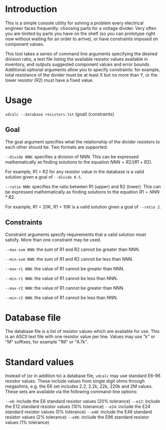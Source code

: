 # Introduction

This is a simple console utility for solving a problem every electrical engineer faces frequently: choosing parts for
a voltage divider. Very often you are limited by parts you have on the shelf (so you can prototype right now without
waiting for an order to arrive), or have constraints imposed on component values.

This tool takes a series of command line arguments specifying the desired division ratio, a text file listing the
available resistor values available in inventory, and outputs suggested component values and error bounds. Additional
optional arguments allow you to specify constraints: for example, total resistance of the divider must be at least X
but no more than Y, or the lower resistor (R2) must have a fixed value.

# Usage

`vdcalc --database resistors.txt` (goal) (constraints)

## Goal

The goal argument specifies what the relationship of the divider resistors to each other should be. Two formats are
supported:

`--divide NNN`: specifies a division of NNN. This can be expressed mathematically as finding solutions to the equation
$NNN = R2 / (R1 + R2)$.

For example, R1 = R2 for any resistor value in the database is a valid solution given a goal of `--divide 0.5`.

`--ratio NNN`: specifies the ratio between R1 (upper) and R2 (lower). This can be expressed mathematically as finding
solutions to the equation $R1 = NNN * R2$.

For example, R1 = 20K, R1 = 10K is a valid solution given a goal of `--ratio 2`.

## Constraints

Constraint arguments specify requirements that a valid solution must satisfy. More than one constraint may be used.

`--max-sum NNN`: the sum of R1 and R2 cannot be greater than NNN.

`--min-sum NNN`: the sum of R1 and R2 cannot be less than NNN.

`--max-r1 NNN`: the value of R1 cannot be greater than NNN.

`--min-r1 NNN`: the value of R1 cannot be less than NNN.

`--max-r2 NNN`: the value of R1 cannot be greater than NNN.

`--min-r2 NNN`: the value of R1 cannot be less than NNN.

# Database file

The database file is a list of resistor values which are available for use. This is an ASCII text file with one
resistor value per line. Values may use "k" or "M" suffixes, for example "1M" or "4.7k".

# Standard values

Instead of (or in addition to) a database file, `vdcalc` may use standard E6-96 resistor values. These include
values from single digit ohms through megaohms, e.g. the E6 set includes 2.2, 2.2k, 22k, 220k and 2M values.
These sets are available via the following command-line options:

`--e6`: include the E6 standard resistor values (20% tolerance)
`--e12`: include the E12 standard resistor values (10% tolerance)
`--e24`: include the E24 standard resistor values (5% tolerance)
`--e48`: include the E48 standard resistor values (2% tolerance)
`--e96`: include the E96 standard resistor values (1% tolerance)
